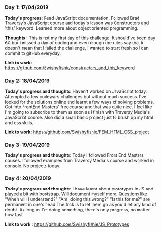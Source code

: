 <!-- # 100 Days Of Code - Log

<!--### Day 0: February 30, 2016 (Example 1)
##### (delete me or comment me out)

<!--**Today's Progress**: Fixed CSS, worked on canvas functionality for the app.

<!--**Thoughts:** I really struggled with CSS, but, overall, I feel like I am slowly getting better at it. Canvas is still new for me, but I managed to figure out some basic functionality.

<!-- **Link to work:** [Calculator App](http://www.example.com) -->

### Day 1: 17/04/2019

**Today's progress**: Read JavaScript documentation. Followed Brad Traversy's JavaScript course and today's lesson was Constructors and 'this' keyword. Learned more about object oriented programming.

**Thoughts** : This is not my first day of this challenge, It should've been day 60 but I missed a day of coding and even though the rules say that it doesn't mean that I failed the challenge, I wanted to start fresh so I can commit to gitHub everyday. 

**Link to work:** https://github.com/Swishyfishie/constructors_and_this_keyword

### Day 2: 18/04/2019

**Today's progress and thoughts**: Haven't worked on JavaScript today. Attempted a few codewars challenges but without much success. I've looked for the solutions online and learnt a few ways of solving problems. Got into FrontEnd Masters' free course and that was quite nice. I feel like I'm going to subscribe to them as soon as I finish with Traversy Media's JavaScript course. Also did a small basic project just to brush up my html and css skills.

**Link to work:** https://github.com/Swishyfishie/FEM_HTML_CSS_project

### Day 3: 19/04/2019

**Today's progress and thoughts**: Today I followed Front End Masters couses. I followed examples from Traversy Media's course and worked in console. No projects today. 

### Day 4: 20/04/2019

**Today's progress and thoughts**: I have learnt about prototypes in JS and played a bit with bootstrap. Will document myself more. Questions like "When will I understand?" "Am I doing this wrong?" "Is this for me?" are permanent in one's head.The trick is to let them go as you'd let any kind of doubt. As long as I'm doing something, there's only progress, no matter how fast.

**Link to work** : https://github.com/Swishyfishie/JS_Prototypes

